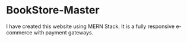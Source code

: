 # BookStore-Master
I have created this website using MERN Stack. It is a fully responsive e-commerce with payment gateways.
